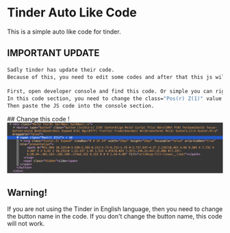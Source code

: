 # Tinder Auto Like Code

This is a simple auto like code for tinder.

## IMPORTANT UPDATE
```bash
Sadly tinder has update their code. 
Because of this, you need to edit some codes and after that this js will work perfectly.

First, open developer console and find this code. Or simple you can right click the like button and then click the Inspect section.
In this code section, you need to change the class="Pos(r) Z(1)" value to class="likebutton" . 
Then paste the JS code into the console section.
```

## Change this code !
![Screenshot](tinder-button.png)

## Warning!

If you are not using the Tinder in English language, then you need to change the button name in the code.
If you don't change the button name, this code will not work.
